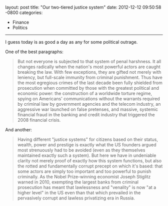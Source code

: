 layout: post
title:  "Our two-tiered justice system"
date:   2012-12-12 09:50:58 -0800
categories:
  - Finance
  - Politics
---

I guess today is as good a day as any for some political outrage. 

 One of the best paragraphs: 

 > But not everyone is subjected to that system of penal harshness. It all changes radically when the nation's most powerful actors are caught breaking the law. With few exceptions, they are gifted not merely with leniency, but full-scale immunity from criminal punishment. Thus have the most egregious crimes of the last decade been fully shielded from prosecution when committed by those with the greatest political and economic power: the construction of a worldwide torture regime, spying on Americans' communications without the warrants required by criminal law by government agencies and the telecom industry, an aggressive war launched on false pretenses, and massive, systemic financial fraud in the banking and credit industry that triggered the 2008 financial crisis.

 And another: 

 > Having different "justice systems" for citizens based on their status, wealth, power and prestige is exactly what the US founders argued most strenuously had to be avoided (even as they themselves maintained exactly such a system). But here we have in undeniable clarity not merely proof of exactly how this system functions, but also the rotted and fundamentally corrupt precept on which it's based: that some actors are simply too important and too powerful to punish criminally. As the Nobel Prize-winning economist Joseph Stiglitz warned in 2010, exempting the largest banks from criminal prosecution has meant that lawlessness and "venality" is now "at a higher level" in the US even than that which prevailed in the pervasively corrupt and lawless privatizing era in Russia.

